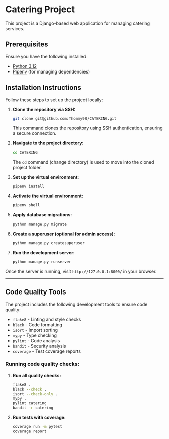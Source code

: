 # Catering Project

This project is a Django-based web application for managing catering services.

## **Prerequisites**

Ensure you have the following installed:

- [Python 3.12](https://www.python.org/downloads/release/python-312/)
- [Pipenv](https://pipenv.pypa.io/en/latest/) (for managing dependencies)

## **Installation Instructions**

Follow these steps to set up the project locally:

1. **Clone the repository via SSH:**
   ```bash
   git clone git@github.com:Thommy90/CATERING.git
   ```

   This command clones the repository using SSH authentication, ensuring a secure connection.

2. **Navigate to the project directory:**
   ```bash
   cd CATERING
   ```

   The `cd` command (change directory) is used to move into the cloned project folder.

3. **Set up the virtual environment:**
   ```bash
   pipenv install
   ```

4. **Activate the virtual environment:**
   ```bash
   pipenv shell
   ```

5. **Apply database migrations:**
   ```bash
   python manage.py migrate
   ```

6. **Create a superuser (optional for admin access):**
   ```bash
   python manage.py createsuperuser
   ```

7. **Run the development server:**
   ```bash
   python manage.py runserver
   ```

Once the server is running, visit `http://127.0.0.1:8000/` in your browser.

---

## **Code Quality Tools**

The project includes the following development tools to ensure code quality:

- `flake8` - Linting and style checks
- `black` - Code formatting
- `isort` - Import sorting
- `mypy` - Type checking
- `pylint` - Code analysis
- `bandit` - Security analysis
- `coverage` - Test coverage reports

### Running code quality checks:

1. **Run all quality checks:**
   ```bash
   flake8 .
   black --check .
   isort --check-only .
   mypy .
   pylint catering
   bandit -r catering
   ```

2. **Run tests with coverage:**
   ```bash
   coverage run -m pytest
   coverage report
   ```
